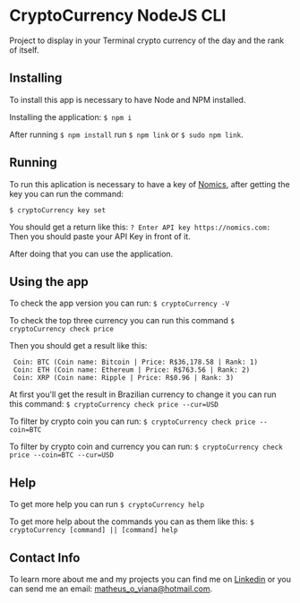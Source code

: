 # CryptoCurrency NodeJS CLI

Project to display in your Terminal crypto currency of the day and the rank of itself.

## Installing

To install this app is necessary to have Node and NPM installed.

Installing the application:
`$ npm i`

After running `$ npm install` run `$ npm link` or `$ sudo npm link`.

## Running

To run this aplication is necessary to have a key of [Nomics](https://nomics.com), after getting the key you can run the command:

`$ cryptoCurrency key set`

You should get a return like this:
`? Enter API key https://nomics.com:`
Then you should paste your API Key in front of it.

After doing that you can use the application.

## Using the app

To check the app version you can run:
`$ cryptoCurrency -V`

To check the top three currency you can run this command
`$ cryptoCurrency check price`

Then you should get a result like this:

```
 Coin: BTC (Coin name: Bitcoin | Price: R$36,178.58 | Rank: 1)
 Coin: ETH (Coin name: Ethereum | Price: R$763.56 | Rank: 2)
 Coin: XRP (Coin name: Ripple | Price: R$0.96 | Rank: 3)
```

At first you'll get the result in Brazilian currency to change it you can run this command:
`$ cryptoCurrency check price --cur=USD`

To filter by crypto coin you can run:
`$ cryptoCurrency check price --coin=BTC`

To filter by crypto coin and currency you can run:
`$ cryptoCurrency check price --coin=BTC --cur=USD`

## Help

To get more help you can run `$ cryptoCurrency help`

To get more help about the commands you can as them like this: `$ cryptoCurrency [command] || [command] help`

## Contact Info

To learn more about me and my projects you can find me on [Linkedin](https://www.linkedin.com/in/matheusviana) or you can send me an email: matheus_o_viana@hotmail.com.
